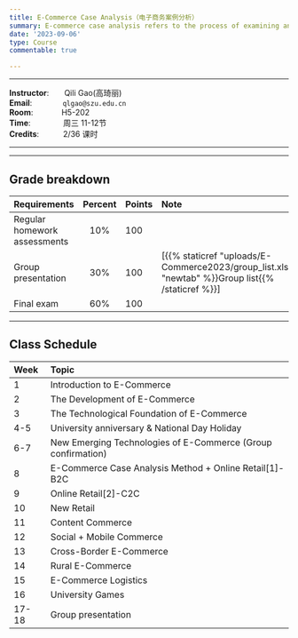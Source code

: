 ```yaml
---
title: E-Commerce Case Analysis（电子商务案例分析）
summary: E-commerce case analysis refers to the process of examining and evaluating specific cases or scenarios related to e-commerce businesses. This analysis typically involves a systematic review of various aspects of an e-commerce business, aiming to gain insights, make informed decisions, and potentially solve problems.
date: '2023-09-06'
type: Course
commentable: true

---
```

-----
**Instructor**:       Qili Gao(高琦丽)                 <br>
**Email**:              `qlgao@szu.edu.cn`                 <br>
**Room**:             H5-202   <br>
**Time**:               周三 11-12节      <br>
**Credits**:           2/36 课时

-----


-----
## Grade breakdown

|  Requirements              | Percent      | Points                       | Note                                       |
|:---------------------------|:------------:|:-----------------------------|:-------------------------------------------|
| Regular homework assessments | 10%          |   100                       |                                            |
|Group presentation        | 30%              |     100                     | [{{% staticref "uploads/E-Commerce2023/group_list.xlsx" "newtab" %}}Group list{{% /staticref %}}]                                           |
| Final  exam                | 60%          |  100                          |                                            |

-----
## Class Schedule

|Week | Topic                                                                                 |                                                                                                                                                
|:----- |:----------------------------------------------------------------------------------------|
|  1   |Introduction to E-Commerce | 
|  2   |The Development of E-Commerce                 |
|  3  |The Technological Foundation of E-Commerce     |
| 4-5 |University anniversary & National Day Holiday  |
| 6-7 |New Emerging Technologies of E-Commerce (Group confirmation)|
| 8 |E-Commerce Case Analysis Method + Online Retail[1]-B2C|
| 9 |Online Retail[2]-C2C| 
| 10 |New Retail|
| 11 |Content Commerce |
| 12 |Social + Mobile Commerce|      
| 13 |Cross-Border E-Commerce|                                                                          
| 14 |Rural E-Commerce|       
| 15 |E-Commerce Logistics|                                       
| 16 |University Games|                                                 
| 17-18 |Group presentation|                                                                               

